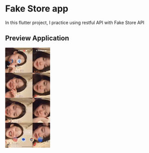 # Fake Store app

In this flutter project, I practice using restful API with Fake Store API

## Preview Application
![](https://github.com/Raphdevv/practice_fake_store_api/blob/main/previewapp.gif)
